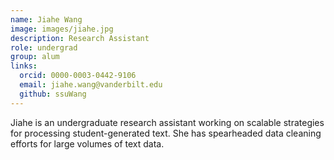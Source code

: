 ```yaml
---
name: Jiahe Wang
image: images/jiahe.jpg
description: Research Assistant
role: undergrad
group: alum
links:
  orcid: 0000-0003-0442-9106
  email: jiahe.wang@vanderbilt.edu
  github: ssuWang
---
```


Jiahe is an undergraduate research assistant working on scalable strategies for processing student-generated text. She has spearheaded data cleaning efforts for large volumes of text data.
